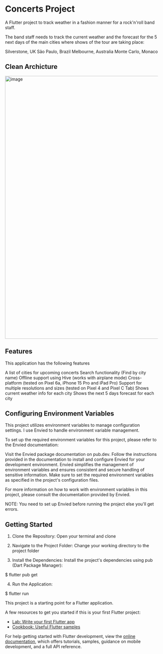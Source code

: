 # Concerts Project

A Flutter project to track weather in a fashion manner for a rock'n'roll band staff.

The band staff needs to track the current weather and the forecast for the 5 next days of the main cities where shows of the tour are taking place:

Silverstone, UK
São Paulo, Brazil
Melbourne, Australia
Monte Carlo, Monaco

## Clean Archicture

<img width="866" alt="image" src="https://github.com/beatrizmonteiromendes/clean_arch_project/assets/78861681/8ccf67a2-c2f9-47d0-9222-5d0313b824f9">

## Features
This application has the following features

A list of cities for upcoming concerts
Search functionality (Find by city name)
Offline support using Hive (works with airplane mode)
Cross-platform (tested on Pixel 6a, iPhone 15 Pro and iPad Pro)
Support for multiple resolutions and sizes (tested on Pixel 4 and Pixel C Tab)
Shows current weather info for each city
Shows the next 5 days forecast for each city

## Configuring Environment Variables
This project utilizes environment variables to manage configuration settings. I use Envied to handle environment variable management.

To set up the required environment variables for this project, please refer to the Envied documentation:

Visit the Envied package documentation on pub.dev. Follow the instructions provided in the documentation to install and configure Envied for your development environment. Envied simplifies the management of environment variables and ensures consistent and secure handling of sensitive information. Make sure to set the required environment variables as specified in the project's configuration files.

For more information on how to work with environment variables in this project, please consult the documentation provided by Envied.

NOTE: You need to set up Envied before running the project else you'll get errors.

## Getting Started
1. Clone the Repository: Open your terminal and clone 

2. Navigate to the Project Folder: Change your working directory to the project folder

3. Install the Dependencies: Install the project's dependencies using pub (Dart Package Manager):

$ flutter pub get

4. Run the Application: 

$ flutter run

This project is a starting point for a Flutter application.

A few resources to get you started if this is your first Flutter project:

- [Lab: Write your first Flutter app](https://docs.flutter.dev/get-started/codelab)
- [Cookbook: Useful Flutter samples](https://docs.flutter.dev/cookbook)

For help getting started with Flutter development, view the
[online documentation](https://docs.flutter.dev/), which offers tutorials,
samples, guidance on mobile development, and a full API reference.
